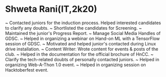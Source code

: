 # Shweta Rani(IT,2k20)

~ Contacted juniors for the induction process. Helped interested candidates to clarify any doubts.
~ Shortlisted the candidates for Screening.
~ Maintained the junior's Progress Report.
~ Manage Social Media Handles of GDSC.
~ Helped in organizing a webinar on Hand-on ML with a TensorFlow session of GDSC.
~ Motivated and helped junior's contacted during Linux drive installation.
~ Content Writer: Wrote content for events & posts of the club.
~ Helped in the documentation for the official brochure of HnCC.
~ Clarify the tech-related doubts of personally contacted juniors.
~ Helped in organizing Web-A-Thon 1.0 event.
~ Helped in organizing session on Hacktoberfest event.

